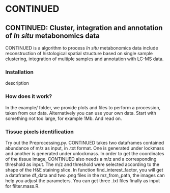 # CONTINUED
## CONTINUED: Cluster, integration and annotation of *In situ* metabonomics data
CONTINUED is a algorithm to process *In situ* metabonomics data include reconstruction of histological spatial structure based on single sample clustering, integration of multiple samples and annotation with LC-MS data.
### Installation
description
### How does it work?
In the example/ folder, we provide plots and files to perform a procession, taken from our data. Alternatively you can use your own data. Start with something not too large, for example 1Mb. And read on.
### Tissue pixels identification
Try out the Preprocessing.py. CONTINUED takes two dataframes contained abundance of m/z as input, in .txt format. One is generated under lockmass and another is generated under unlockmass. In order to get the coordinates of the tissue image, CONTINUED also needs a m/z and a corresponding threshold as input. The m/z and threshold were selected according to the shape of the H&E staining slice. In function find_interest_factor, you will get a dataframe df_data and two .png files in the mz_from_path, the images can help you adjust the parameters. You can get three .txt files finally as input for filter.mass.R.


